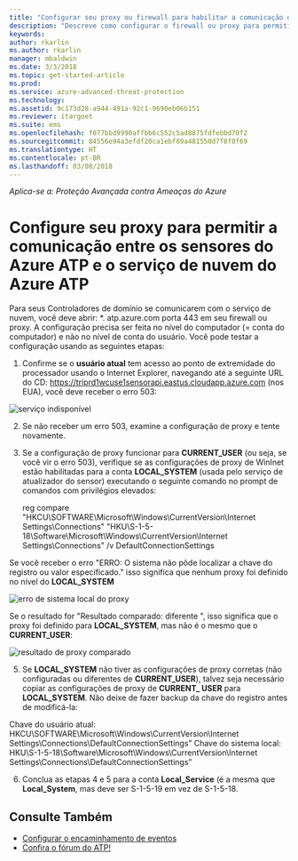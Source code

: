 ```yaml
---
title: "Configurar seu proxy ou firewall para habilitar a comunicação do Azure ATP com o sensor | Microsoft Docs"
description: "Descreve como configurar o firewall ou proxy para permitir a comunicação entre o serviço de nuvem do Azure ATP e sensores do Azure ATP"
keywords: 
author: rkarlin
ms.author: rkarlin
manager: mbaldwin
ms.date: 3/3/2018
ms.topic: get-started-article
ms.prod: 
ms.service: azure-advanced-threat-protection
ms.technology: 
ms.assetid: 9c173d28-a944-491a-92c1-9690eb06b151
ms.reviewer: itargoet
ms.suite: ems
ms.openlocfilehash: f077bbd9990affbb6c552c5ad8875fdfebbd70f2
ms.sourcegitcommit: 84556e94a3efdf20ca1ebf89a481550d7f8f0f69
ms.translationtype: HT
ms.contentlocale: pt-BR
ms.lasthandoff: 03/08/2018
---
```

*Aplica-se a: Proteção Avançada contra Ameaças do Azure*



# <a name="configure-your-proxy-to-allow-communication-between-azure-atp-sensors-and-the-azure-atp-cloud-service"></a>Configure seu proxy para permitir a comunicação entre os sensores do Azure ATP e o serviço de nuvem do Azure ATP

Para seus Controladores de domínio se comunicarem com o serviço de nuvem, você deve abrir: *. atp.azure.com porta 443 em seu firewall ou proxy. A configuração precisa ser feita no nível do computador (= conta do computador) e não no nível de conta do usuário. Você pode testar a configuração usando as seguintes etapas:
 
1.  Confirme se o **usuário atual** tem acesso ao ponto de extremidade do processador usando o Internet Explorer, navegando até a seguinte URL do CD: https://triprd1wcuse1sensorapi.eastus.cloudapp.azure.com (nos EUA), você deve receber o erro 503:

 ![serviço indisponível](./media/service-unavailable.png)
 
2.  Se não receber um erro 503, examine a configuração de proxy e tente novamente.

3.  Se a configuração de proxy funcionar para **CURRENT_USER** (ou seja, se você vir o erro 503), verifique se as configurações de proxy de WinInet estão habilitadas para a conta **LOCAL_SYSTEM** (usada pelo serviço de atualizador do sensor) executando o seguinte comando no prompt de comandos com privilégios elevados:
 
    reg compare "HKCU\SOFTWARE\Microsoft\Windows\CurrentVersion\Internet Settings\Connections" "HKU\S-1-5-18\Software\Microsoft\Windows\CurrentVersion\Internet Settings\Connections" /v DefaultConnectionSettings

Se você receber o erro "ERRO: O sistema não pôde localizar a chave do registro ou valor especificado." isso significa que nenhum proxy foi definido no nível do **LOCAL_SYSTEM**
 
 ![erro de sistema local do proxy](./media/proxy-local-system-error.png)

Se o resultado for "Resultado comparado: diferente ", isso significa que o proxy foi definido para **LOCAL_SYSTEM**, mas não é o mesmo que o **CURRENT_USER**:
 
  ![resultado de proxy comparado](./media/proxy-result-compared.png)

5.  Se **LOCAL_SYSTEM** não tiver as configurações de proxy corretas (não configuradas ou diferentes de **CURRENT_USER**), talvez seja necessário copiar as configurações de proxy de **CURRENT_ USER** para **LOCAL_SYSTEM**. Não deixe de fazer backup da chave do registro antes de modificá-la:

 Chave do usuário atual: HKCU\SOFTWARE\Microsoft\Windows\CurrentVersion\Internet Settings\Connections\DefaultConnectionSettings” Chave do sistema local: HKU\S-1-5-18\Software\Microsoft\Windows\CurrentVersion\Internet Settings\Connections\DefaultConnectionSettings”

 
6.  Conclua as etapas 4 e 5 para a conta **Local_Service** (é a mesma que **Local_System**, mas deve ser S-1-5-19 em vez de S-1-5-18.



## <a name="see-also"></a>Consulte Também
- [Configurar o encaminhamento de eventos](configure-event-forwarding.md)
- [Confira o fórum do ATP!](https://aka.ms/azureatpcommunity)